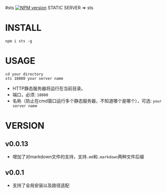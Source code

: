 #sts [![NPM version](https://img.shields.io/npm/v/sts.svg?style=flat)](https://npmjs.org/package/sts)
STATIC SERVER => sts


# INSTALL
```
npm i sts -g
```

# USAGE
```
cd your directory
sts 18080 your server name
```

* HTTP静态服务器将运行在当前目录。
* 端口，必须: `18080`
* 名称（防止在cmd窗口运行多个静态服务器，不知道哪个是哪个），可选: `your server name`


# VERSION
## v0.0.13
* 增加了对markdown文件的支持，支持`.md`和`.markdown`两种文件后缀

## v0.0.1
* 支持了全局安装以及路径适配